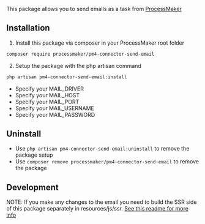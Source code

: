 This package allows you to send emails as a task from [ProcessMaker](https://github.com/ProcessMaker/bpm)

## Installation

1. Install this package via composer in your ProcessMaker root folder
```bash
composer require processmaker/pm4-connector-send-email
```

2. Setup the package with the php artisan command
```bash
php artisan pm4-connector-send-email:install
```

* Specify your MAIL_DRIVER 
* Specify your MAIL_HOST
* Specify your MAIL_PORT
* Specify your MAIL_USERNAME
* Specify your MAIL_PASSWORD

## Uninstall
* Use `php artisan pm4-connector-send-email:uninstall` to remove the package setup 
* Use `composer remove processmaker/pm4-connector-send-email` to remove the package

## Development

NOTE: If you make any changes to the email 
you need to build the SSR side of this package 
separately in resources/js/ssr. [See this readme for more info](resources/js/ssr/README.md)